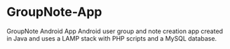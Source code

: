 # GroupNote-App
GroupNote Android App
Android user group and note creation app created in Java and uses a LAMP stack with PHP scripts and a MySQL database.
